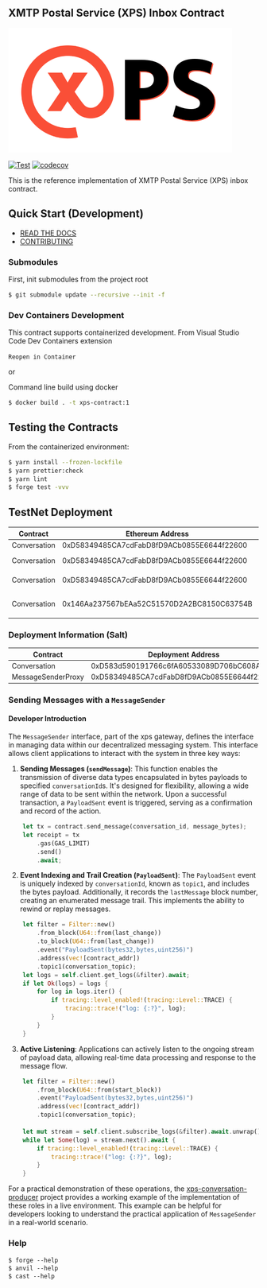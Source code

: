 ## XMTP Postal Service (XPS) Inbox Contract

![XPS](xps.png)

[![Test](https://github.com/xmtp/xps-contract/actions/workflows/ci-image.yml/badge.svg)](https://github.com/xmtp/xps-contract/actions/workflows/ci-image.yml)
[![codecov](https://codecov.io/gh/xmtp/xps-contract/graph/badge.svg?token=6KAWWVK1BK)](https://codecov.io/gh/xmtp/xps-contract)

This is the reference implementation of XMTP Postal Service (XPS) inbox contract.

## Quick Start (Development)

- [READ THE DOCS](https://xmtp.github.io/xps-contract)
- [CONTRIBUTING](CONTRIBUTING.md)

### Submodules

First, init submodules from the project root

```bash
$ git submodule update --recursive --init -f
```

### Dev Containers Development

This contract supports containerized development. From Visual Studio Code Dev Containers extension

`Reopen in Container`

or

Command line build using docker

```bash
$ docker build . -t xps-contract:1
```

## Testing the Contracts

From the containerized environment:

```bash
$ yarn install --frozen-lockfile
$ yarn prettier:check
$ yarn lint
$ forge test -vvv
```

## TestNet Deployment

| Contract     | Ethereum Address                           | Network                                                                                                               |
| ------------ | ------------------------------------------ | --------------------------------------------------------------------------------------------------------------------- |
| Conversation | 0xD58349485CA7cdFabD8fD9ACb0855E6644f22600 | [Sepolia](https://sepolia.etherscan.io/address/0xD58349485CA7cdFabD8fD9ACb0855E6644f22600)                            |
| Conversation | 0xD58349485CA7cdFabD8fD9ACb0855E6644f22600 | [Optimisim Sepolia](https://sepolia-optimism.etherscan.io/address/0xD58349485CA7cdFabD8fD9ACb0855E6644f22600)         |
| Conversation | 0xD58349485CA7cdFabD8fD9ACb0855E6644f22600 | [Arbitrum Sepolia](https://sepolia.arbiscan.io/address/0xD58349485CA7cdFabD8fD9ACb0855E6644f22600)                    |
| Conversation | 0x146Aa237567bEAa52C51570D2A2BC8150C63754B | @Deprecated [Optimism Görli](https://goerli-optimism.etherscan.io/address/0x146aa237567beaa52c51570d2a2bc8150c63754b) |

### Deployment Information (Salt)

| Contract           | Deployment Address                         | Salt                                                               | Version |
| ------------------ | ------------------------------------------ | ------------------------------------------------------------------ | ------- |
| Conversation       | 0xD583d590191766c6fA60533089D706bC608AaFeE | 0x580a76ade3c7f54205f87b842dd473037a795e2ed68bac1945fbbc26ac192799 | 0.0.10  |
| MessageSenderProxy | 0xD58349485CA7cdFabD8fD9ACb0855E6644f22600 | 0x3e9ef0652552f6ec9f106e850fbbf108a1d800d8a7c34a64812804edb8e007eb | 0.0.10  |

### Sending Messages with a `MessageSender`

#### Developer Introduction

The `MessageSender` interface, part of the xps gateway, defines the interface in managing data within our decentralized messaging system. This interface allows client applications to interact with the system in three key ways:

1. **Sending Messages (`sendMessage`)**: This function enables the transmission of diverse data types encapsulated in bytes payloads to specified `conversationId`s. It's designed for flexibility, allowing a wide range of data to be sent within the network. Upon a successful transaction, a `PayloadSent` event is triggered, serving as a confirmation and record of the action.

```rust
    let tx = contract.send_message(conversation_id, message_bytes);
    let receipt = tx
        .gas(GAS_LIMIT)
        .send()
        .await;
```

2. **Event Indexing and Trail Creation (`PayloadSent`)**: The `PayloadSent` event is uniquely indexed by `conversationId`, known as `topic1`, and includes the bytes payload. Additionally, it records the `lastMessage` block number, creating an enumerated message trail. This implements the ability to rewind or replay messages.

```rust
    let filter = Filter::new()
        .from_block(U64::from(last_change))
        .to_block(U64::from(last_change))
        .event("PayloadSent(bytes32,bytes,uint256)")
        .address(vec![contract_addr])
        .topic1(conversation_topic);
    let logs = self.client.get_logs(&filter).await;
    if let Ok(logs) = logs {
        for log in logs.iter() {
            if tracing::level_enabled!(tracing::Level::TRACE) {
                tracing::trace!("log: {:?}", log);
            }
        }
    }
```

3. **Active Listening**: Applications can actively listen to the ongoing stream of payload data, allowing real-time data processing and response to the message flow.

```rust
    let filter = Filter::new()
        .from_block(U64::from(start_block))
        .event("PayloadSent(bytes32,bytes,uint256)")
        .address(vec![contract_addr])
        .topic1(conversation_topic);

    let mut stream = self.client.subscribe_logs(&filter).await.unwrap();
    while let Some(log) = stream.next().await {
        if tracing::level_enabled!(tracing::Level::TRACE) {
            tracing::trace!("log: {:?}", log);
        }
    }
```

For a practical demonstration of these operations, the [xps-conversation-producer](https://github.com/xmtp/xps-conversation-producer) project provides a working example of the implementation of these roles in a live environment. This example can be helpful for developers looking to understand the practical application of `MessageSender` in a real-world scenario.

### Help

```shell
$ forge --help
$ anvil --help
$ cast --help
```
